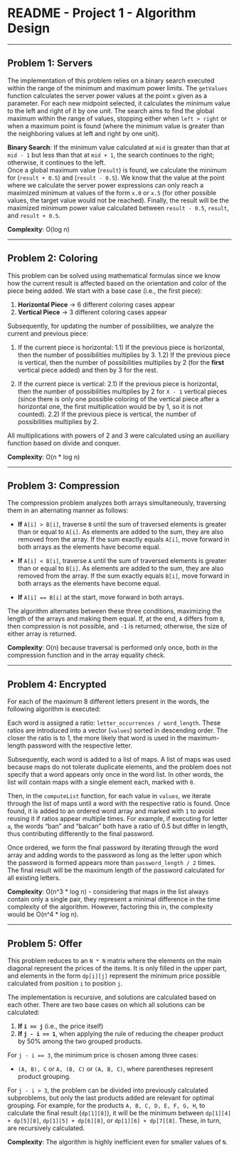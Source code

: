 # README - Project 1 - Algorithm Design

---

## Problem 1: Servers

The implementation of this problem relies on a binary search executed within the range of the minimum and maximum power limits. The `getValues` function calculates the server power values at the point `x` given as a parameter. For each new midpoint selected, it calculates the minimum value to the left and right of it by one unit. The search aims to find the global maximum within the range of values, stopping either when `left > right` or when a maximum point is found (where the minimum value is greater than the neighboring values at left and right by one unit).

**Binary Search**: If the minimum value calculated at `mid` is greater than that at `mid - 1` but less than that at `mid + 1`, the search continues to the right; otherwise, it continues to the left.  
Once a global maximum value (`result`) is found, we calculate the minimum for (`result + 0.5`) and (`result - 0.5`). We know that the value at the point where we calculate the server power expressions can only reach a maximized minimum at values of the form `x.0` or `x.5` (for other possible values, the target value would not be reached). Finally, the result will be the maximized minimum power value calculated between `result - 0.5`, `result`, and `result + 0.5`.

**Complexity**: O(log n)

---

## Problem 2: Coloring

This problem can be solved using mathematical formulas since we know how the current result is affected based on the orientation and color of the piece being added. We start with a base case (i.e., the first piece):

1. **Horizontal Piece** -> 6 different coloring cases appear
2. **Vertical Piece** -> 3 different coloring cases appear

Subsequently, for updating the number of possibilities, we analyze the current and previous piece:
1. If the current piece is horizontal:
    1.1) If the previous piece is horizontal, then the number of possibilities multiplies by 3.
    1.2) If the previous piece is vertical, then the number of possibilities multiplies by 2 (for the **first** vertical piece added) and then by 3 for the rest.
    
2. If the current piece is vertical:
    2.1) If the previous piece is horizontal, then the number of possibilities multiplies by 2 for `X - 1` vertical pieces (since there is only one possible coloring of the vertical piece after a horizontal one, the first multiplication would be by 1, so it is not counted).
    2.2) If the previous piece is vertical, the number of possibilities multiplies by 2.

All multiplications with powers of 2 and 3 were calculated using an auxiliary function based on divide and conquer.

**Complexity**: O(n * log n)

---

## Problem 3: Compression

The compression problem analyzes both arrays simultaneously, traversing them in an alternating manner as follows:

- **If** `A[i] > B[i]`, traverse `B` until the sum of traversed elements is greater than or equal to `A[i]`. As elements are added to the sum, they are also removed from the array. If the sum exactly equals `A[i]`, move forward in both arrays as the elements have become equal.
  
- **If** `A[i] < B[i]`, traverse `A` until the sum of traversed elements is greater than or equal to `B[i]`. As elements are added to the sum, they are also removed from the array. If the sum exactly equals `B[i]`, move forward in both arrays as the elements have become equal.

- **If** `A[i] == B[i]` at the start, move forward in both arrays.

The algorithm alternates between these three conditions, maximizing the length of the arrays and making them equal. If, at the end, `A` differs from `B`, then compression is not possible, and `-1` is returned; otherwise, the size of either array is returned.

**Complexity**: O(n) because traversal is performed only once, both in the compression function and in the array equality check.

---

## Problem 4: Encrypted

For each of the maximum 8 different letters present in the words, the following algorithm is executed:

Each word is assigned a ratio: `letter_occurrences / word_length`. These ratios are introduced into a vector (`values`) sorted in descending order. The closer the ratio is to 1, the more likely that word is used in the maximum-length password with the respective letter.

Subsequently, each word is added to a list of maps. A list of maps was used because maps do not tolerate duplicate elements, and the problem does not specify that a word appears only once in the word list. In other words, the list will contain maps with a single element each, marked with `0`. 

Then, in the `computeList` function, for each value in `values`, we iterate through the list of maps until a word with the respective ratio is found. Once found, it is added to an ordered word array and marked with `1` to avoid reusing it if ratios appear multiple times. For example, if executing for letter `a`, the words “ban” and “balcan” both have a ratio of 0.5 but differ in length, thus contributing differently to the final password.

Once ordered, we form the final password by iterating through the word array and adding words to the password as long as the letter upon which the password is formed appears more than `password_length / 2` times.  
The final result will be the maximum length of the password calculated for all existing letters.

**Complexity**: O(n^3 * log n) - considering that maps in the list always contain only a single pair, they represent a minimal difference in the time complexity of the algorithm. However, factoring this in, the complexity would be O(n^4 * log n).

---

## Problem 5: Offer

This problem reduces to an `N * N` matrix where the elements on the main diagonal represent the prices of the items. It is only filled in the upper part, and elements in the form `dp[i][j]` represent the minimum price possible calculated from position `i` to position `j`.

The implementation is recursive, and solutions are calculated based on each other. There are two base cases on which all solutions can be calculated:
1. **If `i == j`** (i.e., the price itself)  
2. **If `j - i == 1`**, when applying the rule of reducing the cheaper product by 50% among the two grouped products.

For `j - i == 3`, the minimum price is chosen among three cases:
- `(A, B), C` or `A, (B, C)` or `(A, B, C)`, where parentheses represent product grouping.

For `j - i > 3`, the problem can be divided into previously calculated subproblems, but only the last products added are relevant for optimal grouping. For example, for the products `A, B, C, D, E, F, G, H`, to calculate the final result (`dp[1][8]`), it will be the minimum between `dp[1][4] + dp[5][8]`, `dp[1][5] + dp[6][8]`, or `dp[1][6] + dp[7][8]`. These, in turn, are recursively calculated.

**Complexity**: The algorithm is highly inefficient even for smaller values of `N`.
